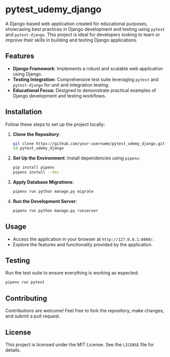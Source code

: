 # pytest_udemy_django

A Django-based web application created for educational purposes, showcasing best practices in Django development and testing using `pytest` and `pytest-django`. This project is ideal for developers looking to learn or improve their skills in building and testing Django applications.

## Features

- **Django Framework**: Implements a robust and scalable web application using Django.
- **Testing Integration**: Comprehensive test suite leveraging `pytest` and `pytest-django` for unit and integration testing.
- **Educational Focus**: Designed to demonstrate practical examples of Django development and testing workflows.

## Installation

Follow these steps to set up the project locally:

1. **Clone the Repository**:
   ```bash
   git clone https://github.com/your-username/pytest_udemy_django.git
   cd pytest_udemy_django
   ```

2. **Set Up the Environment**:
   Install dependencies using `pipenv`:
   ```bash
   pip install pipenv
   pipenv install --dev
   ```

3. **Apply Database Migrations**:
   ```bash
   pipenv run python manage.py migrate
   ```

4. **Run the Development Server**:
   ```bash
   pipenv run python manage.py runserver
   ```

## Usage

- Access the application in your browser at `http://127.0.0.1:8000/`.
- Explore the features and functionality provided by the application.

## Testing

Run the test suite to ensure everything is working as expected:
```bash
pipenv run pytest
```

## Contributing

Contributions are welcome! Feel free to fork the repository, make changes, and submit a pull request.

## License

This project is licensed under the MIT License. See the `LICENSE` file for details.

